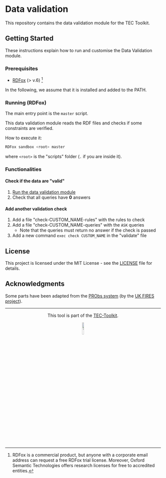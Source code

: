 # Data validation

This repository contains the data validation module for the TEC Toolkit.

## Getting Started

These instructions explain how to run and customise the Data Validation module.

### Prerequisites

- [RDFox](https://www.oxfordsemantic.tech) (> v.6) [^NB]

[^NB]: RDFox is a commercial product, but anyone with a corporate email address can request a free RDFox trial license.
Moreover, Oxford Semantic Technologies offers research licenses for free to accredited entities.

In the following, we assume that it is installed and added to the PATH.

### Running (RDFox)

The main entry point is the `master` script.

This data validation module reads the RDF files and checks if some constraints are verified.

How to execute it:

```sh
RDFox sandbox <root> master
```

where `<root>` is the "scripts" folder (`.` if you are inside it).

### Functionalities

#### Check if the data are "valid"

1. [Run the data validation module](#running-rdfox)
2. Check that all queries have **0** answers

#### Add another validation check

1. Add a file "check-CUSTOM_NAME-rules" with the rules to check
2. Add a file "check-CUSTOM_NAME-queries" with the `ASK` queries
   - Note that the queries must return no answer if the check is passed
3. Add a new command `exec check CUSTOM_NAME` in the "validate" file

<!-- ## Deployment

Add additional notes about how to deploy this on a live system

## Built With

## Contributing

Please read [CONTRIBUTING.md](...) for details on our code of conduct, and the process for submitting pull requests to us.

## Versioning

## Authors -->

## License

This project is licensed under the MIT License - see the [LICENSE](LICENSE) file for details.

## Acknowledgments

Some parts have been adapted from the [PRObs system](https://github.com/probs-lab) (by the [UK FIRES project](https://ukfires.org)).

---

<div style="text-align: center">

  This tool is part of the [TEC-Toolkit](https://github.com/TEC-Toolkit).

  <img src="https://tec-toolkit.github.io/assets/Logo%20TEC.svg" alt="TEC-Toolkit Logo" width=10%/>

</div>
